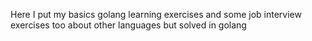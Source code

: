 Here I put my basics golang learning exercises and some job interview exercises too about other languages but solved in golang
